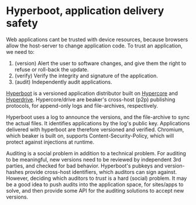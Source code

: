 # Hyperboot, application delivery safety

Web applications cant be trusted with device resources, because browsers allow the host-server to change application code.
To trust an application, we need to:

 1. (version) Alert the user to software changes, and give them the right to refuse or roll-back the update.
 2. (verify) Verify the integrity and signature of the application.
 3. (audit) Independently audit applications.

[Hyperboot](https://github.com/substack/hyperboot) is a versioned application distributor built on [Hypercore](https://github.com/mafintosh/hypercore) and [Hyperdrive](https://github.com/mafintosh/hyperdrive).
Hypercore/drive are beaker's cross-host (p2p) publishing protocols, for append-only logs and file-archives, respectively.

Hyperboot uses a log to announce the versions, and the file-archive to sync the actual files.
It identifies applications by the log's public key.
Applications delivered with hyperboot are therefore versioned and verified.
Chromium, which beaker is built on, supports Content-Security-Policy, which will protect against injections at runtime.

Auditing is a social problem in addition to a technical problem.
For auditing to be meaningful, new versions need to be reviewed by independent 3rd parties, and checked for bad behavior.
Hyperboot's pubkeys and version-hashes provide cross-host identifiers, which auditors can sign against.
However, deciding which auditors to *trust* is a hard (social) problem.
It may be a good idea to push audits into the application space, for sites/apps to solve, and then provide some API for the auditing solutions to accept new versions.